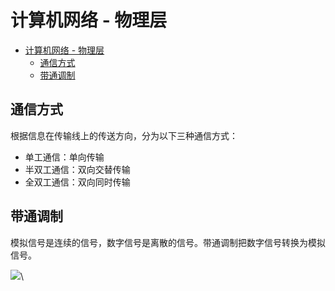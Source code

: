 # 计算机网络 - 物理层

* [计算机网络 - 物理层](<计算机网络 - 物理层.md#计算机网络---物理层>)
  * [通信方式](<计算机网络 - 物理层.md#通信方式>)
  * [带通调制](<计算机网络 - 物理层.md#带通调制>)

## 通信方式

根据信息在传输线上的传送方向，分为以下三种通信方式：

* 单工通信：单向传输
* 半双工通信：双向交替传输
* 全双工通信：双向同时传输

## 带通调制

模拟信号是连续的信号，数字信号是离散的信号。带通调制把数字信号转换为模拟信号。

![](https://cs-notes-1256109796.cos.ap-guangzhou.myqcloud.com/c34f4503-f62c-4043-9dc6-3e03288657df.jpg)\
